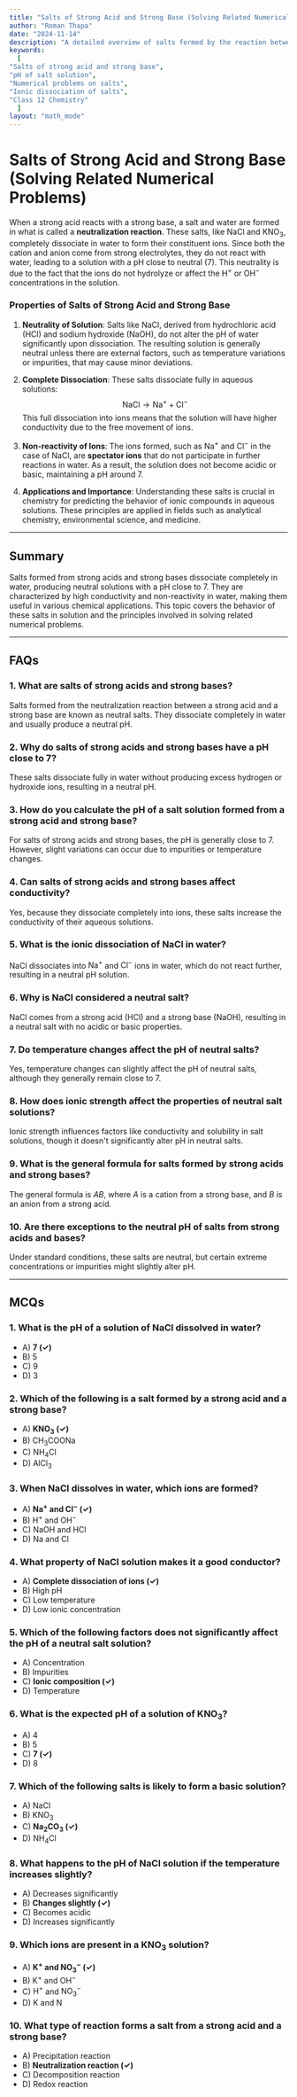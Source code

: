 ```yaml
---
title: "Salts of Strong Acid and Strong Base (Solving Related Numerical Problems)"
author: "Roman Thapa"
date: "2024-11-14"
description: "A detailed overview of salts formed by the reaction between strong acids and strong bases, focusing on solving numerical problems related to their properties."
keywords:
  [
"Salts of strong acid and strong base",
"pH of salt solution",
"Numerical problems on salts",
"Ionic dissociation of salts",
"Class 12 Chemistry"
  ]
layout: "math_mode"
---
```


# Salts of Strong Acid and Strong Base (Solving Related Numerical Problems)

When a strong acid reacts with a strong base, a salt and water are formed in what is called a **neutralization reaction**. These salts, like $\text{NaCl}$ and $\text{KNO}_3$, completely dissociate in water to form their constituent ions. Since both the cation and anion come from strong electrolytes, they do not react with water, leading to a solution with a pH close to neutral (7). This neutrality is due to the fact that the ions do not hydrolyze or affect the $\text{H}^+$ or $\text{OH}^-$ concentrations in the solution.

### Properties of Salts of Strong Acid and Strong Base

1. **Neutrality of Solution**: Salts like $\text{NaCl}$, derived from hydrochloric acid (HCl) and sodium hydroxide (NaOH), do not alter the pH of water significantly upon dissociation. The resulting solution is generally neutral unless there are external factors, such as temperature variations or impurities, that may cause minor deviations.

2. **Complete Dissociation**: These salts dissociate fully in aqueous solutions:
   $$
   \text{NaCl} \rightarrow \text{Na}^+ + \text{Cl}^-
   $$
   This full dissociation into ions means that the solution will have higher conductivity due to the free movement of ions.

3. **Non-reactivity of Ions**: The ions formed, such as $\text{Na}^+$ and $\text{Cl}^-$ in the case of $\text{NaCl}$, are **spectator ions** that do not participate in further reactions in water. As a result, the solution does not become acidic or basic, maintaining a pH around 7.

4. **Applications and Importance**: Understanding these salts is crucial in chemistry for predicting the behavior of ionic compounds in aqueous solutions. These principles are applied in fields such as analytical chemistry, environmental science, and medicine.

---

## Summary

Salts formed from strong acids and strong bases dissociate completely in water, producing neutral solutions with a pH close to 7. They are characterized by high conductivity and non-reactivity in water, making them useful in various chemical applications. This topic covers the behavior of these salts in solution and the principles involved in solving related numerical problems.

---

## FAQs

### 1. What are salts of strong acids and strong bases?

Salts formed from the neutralization reaction between a strong acid and a strong base are known as neutral salts. They dissociate completely in water and usually produce a neutral pH.

### 2. Why do salts of strong acids and strong bases have a pH close to 7?

These salts dissociate fully in water without producing excess hydrogen or hydroxide ions, resulting in a neutral pH.

### 3. How do you calculate the pH of a salt solution formed from a strong acid and strong base?

For salts of strong acids and strong bases, the pH is generally close to 7. However, slight variations can occur due to impurities or temperature changes.

### 4. Can salts of strong acids and strong bases affect conductivity?

Yes, because they dissociate completely into ions, these salts increase the conductivity of their aqueous solutions.

### 5. What is the ionic dissociation of $\text{NaCl}$ in water?

$\text{NaCl}$ dissociates into $\text{Na}^+$ and $\text{Cl}^-$ ions in water, which do not react further, resulting in a neutral pH solution.

### 6. Why is $\text{NaCl}$ considered a neutral salt?

$\text{NaCl}$ comes from a strong acid (HCl) and a strong base (NaOH), resulting in a neutral salt with no acidic or basic properties.

### 7. Do temperature changes affect the pH of neutral salts?

Yes, temperature changes can slightly affect the pH of neutral salts, although they generally remain close to 7.

### 8. How does ionic strength affect the properties of neutral salt solutions?

Ionic strength influences factors like conductivity and solubility in salt solutions, though it doesn't significantly alter pH in neutral salts.

### 9. What is the general formula for salts formed by strong acids and strong bases?

The general formula is $AB$, where $A$ is a cation from a strong base, and $B$ is an anion from a strong acid.

### 10. Are there exceptions to the neutral pH of salts from strong acids and bases?

Under standard conditions, these salts are neutral, but certain extreme concentrations or impurities might slightly alter pH.

---

## MCQs

### 1. What is the pH of a solution of $\text{NaCl}$ dissolved in water?
- A) **7 (✓)**
- B) 5
- C) 9
- D) 3

### 2. Which of the following is a salt formed by a strong acid and a strong base?
- A) **$\text{KNO}_3$ (✓)**
- B) $\text{CH}_3\text{COONa}$
- C) $\text{NH}_4\text{Cl}$
- D) $\text{AlCl}_3$

### 3. When $\text{NaCl}$ dissolves in water, which ions are formed?
- A) **$\text{Na}^+$ and $\text{Cl}^-$ (✓)**
- B) $\text{H}^+$ and $\text{OH}^-$
- C) $\text{NaOH}$ and $\text{HCl}$
- D) Na and Cl

### 4. What property of $\text{NaCl}$ solution makes it a good conductor?
- A) **Complete dissociation of ions (✓)**
- B) High pH
- C) Low temperature
- D) Low ionic concentration

### 5. Which of the following factors does not significantly affect the pH of a neutral salt solution?
- A) Concentration
- B) Impurities
- C) **Ionic composition (✓)**
- D) Temperature

### 6. What is the expected pH of a solution of $\text{KNO}_3$?
- A) 4
- B) 5
- C) **7 (✓)**
- D) 8

### 7. Which of the following salts is likely to form a basic solution?
- A) $\text{NaCl}$
- B) $\text{KNO}_3$
- C) **$\text{Na}_2\text{CO}_3$ (✓)**
- D) $\text{NH}_4\text{Cl}$

### 8. What happens to the pH of $\text{NaCl}$ solution if the temperature increases slightly?
- A) Decreases significantly
- B) **Changes slightly (✓)**
- C) Becomes acidic
- D) Increases significantly

### 9. Which ions are present in a $\text{KNO}_3$ solution?
- A) **$\text{K}^+$ and $\text{NO}_3^-$ (✓)**
- B) $\text{K}^+$ and $\text{OH}^-$
- C) $\text{H}^+$ and $\text{NO}_3^-$
- D) K and N

### 10. What type of reaction forms a salt from a strong acid and a strong base?
- A) Precipitation reaction
- B) **Neutralization reaction (✓)**
- C) Decomposition reaction
- D) Redox reaction
